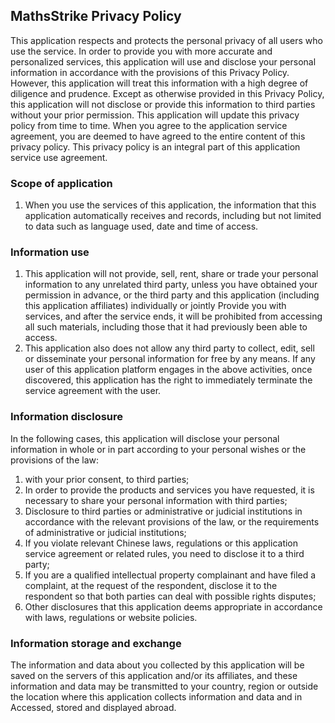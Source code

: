 ## MathsStrike Privacy Policy

This application respects and protects the personal privacy of all users who use the service. In order to provide you with more accurate and personalized services, this application will use and disclose your personal information in accordance with the provisions of this Privacy Policy. However, this application will treat this information with a high degree of diligence and prudence. Except as otherwise provided in this Privacy Policy, this application will not disclose or provide this information to third parties without your prior permission. This application will update this privacy policy from time to time. When you agree to the application service agreement, you are deemed to have agreed to the entire content of this privacy policy. This privacy policy is an integral part of this application service use agreement.

### Scope of application

1. When you use the services of this application, the information that this application automatically receives and records, including but not limited to data such as language used, date and time of access.

### Information use

1. This application will not provide, sell, rent, share or trade your personal information to any unrelated third party, unless you have obtained your permission in advance, or the third party and this application (including this application affiliates) individually or jointly Provide you with services, and after the service ends, it will be prohibited from accessing all such materials, including those that it had previously been able to access.
2. This application also does not allow any third party to collect, edit, sell or disseminate your personal information for free by any means. If any user of this application platform engages in the above activities, once discovered, this application has the right to immediately terminate the service agreement with the user.

### Information disclosure

In the following cases, this application will disclose your personal information in whole or in part according to your personal wishes or the provisions of the law:

1. with your prior consent, to third parties;
2. In order to provide the products and services you have requested, it is necessary to share your personal information with third parties;
3. Disclosure to third parties or administrative or judicial institutions in accordance with the relevant provisions of the law, or the requirements of administrative or judicial institutions;
4. If you violate relevant Chinese laws, regulations or this application service agreement or related rules, you need to disclose it to a third party;
5. If you are a qualified intellectual property complainant and have filed a complaint, at the request of the respondent, disclose it to the respondent so that both parties can deal with possible rights disputes;
6. Other disclosures that this application deems appropriate in accordance with laws, regulations or website policies.

### Information storage and exchange

The information and data about you collected by this application will be saved on the servers of this application and/or its affiliates, and these information and data may be transmitted to your country, region or outside the location where this application collects information and data and in Accessed, stored and displayed abroad.
